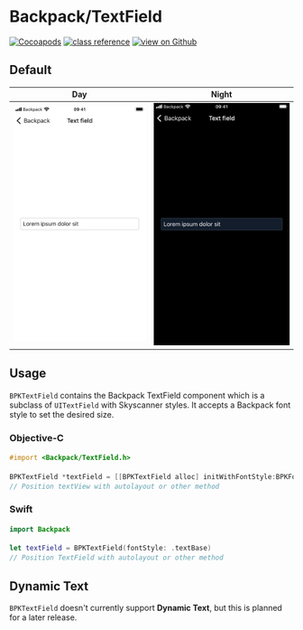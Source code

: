 # Backpack/TextField

[![Cocoapods](https://img.shields.io/cocoapods/v/Backpack.svg?style=flat)](https://cocoapods.org/pods/Backpack)
[![class reference](https://img.shields.io/badge/Class%20reference-iOS-blue)](https://backpack.github.io/ios/versions/latest/uikit/Classes/BPKTextField.html)
[![view on Github](https://img.shields.io/badge/Source%20code-GitHub-lightgrey)](https://github.com/Skyscanner/backpack-ios/tree/main/Backpack/TextField)

## Default

| Day | Night |
| --- | --- |
| ![iPhone 8 simulator](https://raw.githubusercontent.com/Skyscanner/backpack-ios/main/screenshots/iPhone%208-text-field___default_lm.png) |![iPhone 8 simulator - dark mode](https://raw.githubusercontent.com/Skyscanner/backpack-ios/main/screenshots/iPhone%208-text-field___default_dm.png) |


## Usage

`BPKTextField` contains the Backpack TextField component which is a subclass of `UITextField` with Skyscanner styles. It accepts a Backpack font style to set the desired size.

### Objective-C

```objective-c
#import <Backpack/TextField.h>

BPKTextField *textField = [[BPKTextField alloc] initWithFontStyle:BPKFontStyleTextBase];
// Position textView with autolayout or other method
```

### Swift

```swift
import Backpack

let textField = BPKTextField(fontStyle: .textBase)
// Position TextField with autolayout or other method
```

## Dynamic Text

`BPKTextField` doesn't currently support **Dynamic Text**, but this is planned for a later release.
